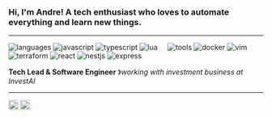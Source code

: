 

### Hi, I'm Andre! A tech enthusiast who loves to automate everything and learn new things.

----

![languages](https://img.shields.io/static/v1?label=&message=languages:&color=111&style=flat-square)
![javascript](https://img.shields.io/static/v1?logo=javascript&label=&message=javascript&color=36465D&logoColor=AAA&style=flat-square)
![typescript](https://img.shields.io/static/v1?logo=typescript&label=&message=typescript&color=36465D&logoColor=AAA&style=flat-square)
![lua](https://img.shields.io/static/v1?logo=lua&label=&message=lua&color=36465D&logoColor=AAA&style=flat-square)
&nbsp;&nbsp;&nbsp;
![tools](https://img.shields.io/static/v1?label=&message=tools:&color=111&style=flat-square)
![docker](https://img.shields.io/static/v1?logo=docker&label=&message=docker&color=36465D&logoColor=AAA&style=flat-square)
![vim](https://img.shields.io/static/v1?logo=vim&label=&message=vim&color=36465D&logoColor=AAA&style=flat-square)
![terraform](https://img.shields.io/static/v1?logo=terraform&label=&message=terraform&color=36465D&logoColor=AAA&style=flat-square)
![react](https://img.shields.io/static/v1?logo=react&label=&message=react&color=36465D&logoColor=AAA&style=flat-square)
![nestjs](https://img.shields.io/static/v1?logo=nestjs&label=&message=nestjs&color=36465D&logoColor=AAA&style=flat-square)
![express](https://img.shields.io/static/v1?logo=express&label=&message=express&color=36465D&logoColor=AAA&style=flat-square)
&nbsp;&nbsp;&nbsp;

**Tech Lead & Software Engineer** &#12299;_working with investment business at InvestAI_

----

<a href="https://twitter.com/andrepxa">
  <img align="left" alt="Andre's Twitter" width="20px" src="https://simpleicons.now.sh/twitter/495f7e" />
</a>
<a href="https://linkedin.com/in/andrepaxiega">
  <img align="left" alt="Andre's LinkedIn" width="20px" src="https://simpleicons.now.sh/linkedin/495f7e" />
</a>
